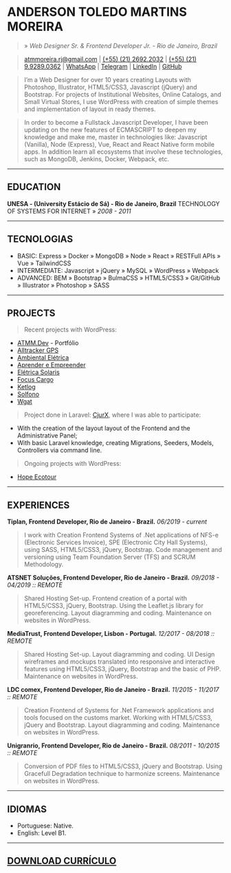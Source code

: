 # ANDERSON TOLEDO MARTINS MOREIRA
> » *Web Designer Sr. & Frontend Developer Jr. - Rio de Janeiro, Brazil*

> [atmmoreira.rj@gmail.com](mailto:atmmoreira.rj@gmail.com)
| [(+55) (21) 2692.2032](tel:+552126922032) | [(+55) (21) 9.9289.0362](tel:+5521992890362)
| [WhatsApp](https://api.whatsapp.com/send?phone=5521992890362)
| [Telegram](https://telegram.me/atmmoreira)
| [LinkedIn](http://br.linkedin.com/in/atmmoreira)
| [GitHub](https://github.com/atmmoreira)

> I’m a Web Designer for over 10 years creating Layouts with Photoshop, Illustrator, HTML5/CSS3, Javascript (jQuery) and Bootstrap. For projects of Institutional Websites, Online Catalogs, and Small Virtual Stores, I use WordPress with creation of simple themes and implementation of layout in ready themes.

> In order to become a Fullstack Javascript Developer, I have been updating on the new features of ECMASCRIPT to deepen my knowledge and make me, master in technologies like: Javascript (Vanilla), Node (Express), Vue, React and React Native form mobile apps. In addition learn all ecosystems that involve these technologies, such as MongoDB, Jenkins, Docker, Webpack, etc.

----

## EDUCATION
**UNESA - (University Estácio de Sá) - Rio de Janeiro, Brazil**
TECHNOLOGY OF SYSTEMS FOR INTERNET » *2008 - 2011*

----

## TECNOLOGIAS
- BASIC: Express » Docker » MongoDB » Node » React » RESTFull APIs » Vue » TailwindCSS
- INTERMEDIATE: Javascript » jQuery » MySQL » WordPress » Webpack
- ADVANCED: BEM » Bootstrap » BulmaCSS » HTML5/CSS3 » Git/GitHub » Illustrator » Photoshop » SASS

----

## PROJECTS
> Recent projects with WordPress:
- [ATMM.Dev](https://www.atmm.dev) - Portfólio
- [Alltracker GPS](http://www.alltrackergps.com.br)
- [Ambiental Elétrica](http://www.ambientaleletrica.com.br)
- [Aprender e Empreender](http://www.aprendereempreender.com.br)
- [Elétrica Solaris](http://www.eletricasolaris.com.br)
- [Focus Cargo](http://www.focuscargo.com)
- [Ketlog](http://www.ketlog.com.br)
- [Solfono](http://www.solfono.com.br)
- [Wgat](http://www.wgat.com.br)

> Project done in Laravel: [CjurX](http://www.cjurx.com.br), where I was able to participate:
- With the creation of the layout layout of the Frontend and the Administrative Panel;
- With basic Laravel knowledge, creating Migrations, Seeders, Models, Controllers via command line.

> Ongoing projects with WordPress:  
- [Hope Ecotour](http://www.hopeecotour.com.br/)

----

## EXPERIENCES
**Tiplan, Frontend Developer, Rio de Janeiro - Brazil.**
*06/2019 - current*
> I work with Creation Frontend Systems of .Net applications of NFS-e (Electronic Services Invoice), SPE (Electronic City Hall Systems), using SASS, HTML5/CSS3, jQuery, Bootstrap. Code management and versioning using Team Foundation Server (TFS) and SCRUM Methodology.


**ATSNET Soluções, Frontend Developer, Rio de Janeiro - Brazil.**
*09/2018 - 04/2019 :: REMOTE*
> Shared Hosting Set-up. Frontend creation of a portal with HTML5/CSS3, jQuery, Bootstrap. Using the Leaflet.js library for georeferencing. Layout diagramming and coding. Maintenance on websites in WordPress.

**MediaTrust, Frontend Developer, Lisbon - Portugal.**
*12/2017 - 08/2018 :: REMOTE*
> Shared Hosting Set-up. Layout diagramming and coding. UI Design wireframes and mockups translated into responsive and interactive features using HTML5/CSS3, jQuery, Bootstrap and the basic of PHP. Maintenance on websites in WordPress.

**LDC comex, Frontend Developer, Rio de Janeiro - Brazil.**
*11/2015 - 11/2017 :: REMOTE*
> Creation Frontend of Systems for .Net Framework applications and tools focused on the customs market. Working with HTML5/CSS3, jQuery and Bootstrap. Layout diagramming and coding. Maintenance on websites in WordPress.

**Unigranrio, Frontend Developer, Rio de Janeiro - Brazil.**
*08/2011 - 10/2015 :: REMOTE*
> Conversion of PDF files to HTML5/CSS3, jQuery and Bootstrap. Using Gracefull Degradation technique to harmonize screens. Maintenance on websites in WordPress.

----

## IDIOMAS
- Portuguese: Native.
- English: Level B1.

----

## [DOWNLOAD CURRÍCULO](docs/andersontoledo-en.pdf)
